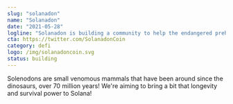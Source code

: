 ```yaml
---
slug: "solanadon"
name: "Solanadon"
date: "2021-05-28"
logline: "Solanadon is building a community to help the endangered prehistoric mammal, solenodons!"
cta: https://twitter.com/SolanadonCoin
category: defi
logo: /img/solanadoncoin.svg
status: building
---
```


Solenodons are small venomous mammals that have been around since the dinosaurs, over 70 million years! We're aiming to bring a bit that longevity and survival power to Solana!
